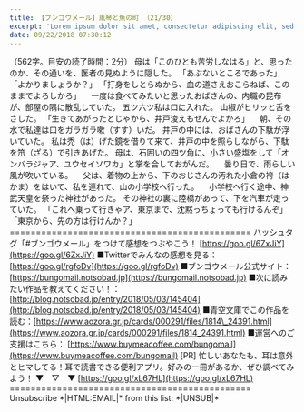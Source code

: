 ```yaml
---
title: 【ブンゴウメール】風琴と魚の町 （21/30）
excerpt: 'Lorem ipsum dolor sit amet, consectetur adipiscing elit, sed do eiusmod tempor incididunt ut labore et dolore magna aliqua. Praesent elementum facilisis leo vel fringilla est ullamcorper eget. At imperdiet dui accumsan sit amet nulla facilisi morbi tempus.'
date: 09/22/2018 07:30:12
---
```


（562字。目安の読了時間：2分） 母は「このひとも苦労しなはる」と、思ったのか、その通いを、医者の見ぬように隠した。 「あぶないところであった」 「よかりましょうか？」 「打身をしとらぬから、血の道さえおこらねば、このままでよろしかろ」 　一度は食べてみたいと思ったおばさんの、内職の昆布が、部屋の隅に散乱していた。 五ツ六ツ私は口に入れた。 山椒がヒリッと舌をさした。 「生きてあがったとじゃから、井戸浚えもせんでよかろ」 　朝、その水で私達は口をガラガラ嗽（すす）いだ。 井戸の中には、おばさんの下駄が浮いていた。 私は禿（は）げた鏡を借りて来て、井戸の中を照らしながら、下駄を笊（ざる）で引きあげた。 母は、石囲いの四ツ角に、小さい盛塩をして「オンバラジャア、ユウセイソワカ」と掌を合しておがんだ。 　曇り日で、雨らしい風が吹いている。 　父は、着物の上から、下のおじさんの汚れた小倉の袴（はかま）をはいて、私を連れて、山の小学校へ行った。 　小学校へ行く途中、神武天皇を祭った神社があった。 その神社の裏に陸橋があって、下を汽車が走っていた。 「これへ乗って行きゃア、東京まで、沈黙っちょっても行けるんぞ」 「東京から、先の方は行けんか？」 ============================================== ハッシュタグ「#ブンゴウメール」をつけて感想をつぶやこう！ [https://goo.gl/6ZxJiY](https://goo.gl/6ZxJiY) ■Twitterでみんなの感想を見る：[https://goo.gl/rgfoDv](https://goo.gl/rgfoDv) ■ブンゴウメール公式サイト：[https://bungomail.notsobad.jp](https://bungomail.notsobad.jp) ■次に読みたい作品を教えてください！：[http://blog.notsobad.jp/entry/2018/05/03/145404](http://blog.notsobad.jp/entry/2018/05/03/145404) ■青空文庫でこの作品を読む：[https://www.aozora.gr.jp/cards/000291/files/1814\_24391.html](https://www.aozora.gr.jp/cards/000291/files/1814_24391.html) ■運営へのご支援はこちら： [https://www.buymeacoffee.com/bungomail](https://www.buymeacoffee.com/bungomail) \[PR\] 忙しいあなたも、耳は意外とヒマしてる！耳で読書できる便利アプリ。好みの一冊があるか、ぜひ調べてみよう！ ▼　▽　▼ [https://goo.gl/xL67HL](https://goo.gl/xL67HL) ============================================== Unsubscribe \*|HTML:EMAIL|\* from this list: \*|UNSUB|\*